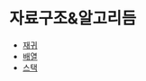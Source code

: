 # 자료구조&알고리듬

- [재귀](https://github.com/redbindy/ComputerScience/tree/master/DataStructure%26Algorithm/recursion)
- [배열](https://github.com/redbindy/ComputerScience/tree/master/DataStructure%26Algorithm/array)
- [스택](https://github.com/redbindy/ComputerScience/tree/master/DataStructure%26Algorithm/stack)
